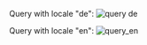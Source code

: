 Query with locale "de":
![query de](https://github.com/devj3ns/payload_related_doc_issue/assets/20878653/de9d7297-b8ae-4ec7-ae01-436f21ca3ba3)

Query with locale "en":
![query_en](https://github.com/devj3ns/payload_related_doc_issue/assets/20878653/02469bed-b895-4cef-abb9-a386c1975952)
